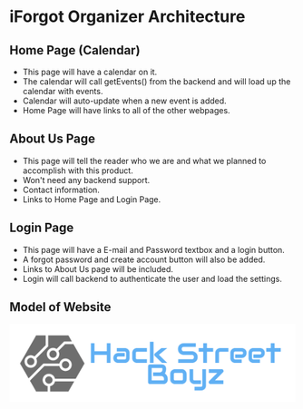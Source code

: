 # iForgot Organizer Architecture


## Home Page (Calendar)

* This page will have a calendar on it.
* The calendar will call getEvents() from the backend and will load up the calendar with events.
* Calendar will auto-update when a new event is added.
* Home Page will have links to all of the other webpages.

## About Us Page

* This page will tell the reader who we are and what we planned to accomplish with this product.
* Won't need any backend support.
* Contact information.
* Links to Home Page and Login Page.

## Login Page

* This page will have a E-mail and Password textbox and a login button.
* A forgot password and create account button will also be added.
* Links to About Us page will be included.
* Login will call backend to authenticate the user and load the settings.

## Model of Website

![architecture](https://raw.githubusercontent.com/IUS-CS/iForgot/master/HackStreetBoyzLogo.PNG)